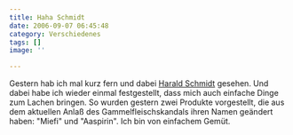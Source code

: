 ```yaml
---
title: Haha Schmidt
date: 2006-09-07 06:45:48
category: Verschiedenes
tags: []
image: ''

---
```


Gestern hab ich mal kurz fern und dabei [Harald Schmidt](http://www.haraldschmidt.tv/) gesehen. Und dabei habe ich wieder einmal festgestellt, dass mich auch einfache Dinge zum Lachen bringen. So wurden gestern zwei Produkte vorgestellt, die aus dem aktuellen Anlaß des Gammelfleischskandals ihren Namen geändert haben: "Miefi" und "Aaspirin". Ich bin von einfachem Gemüt.
